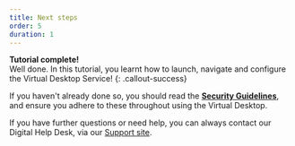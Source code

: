 ```yaml
---
title: Next steps
order: 5
duration: 1
---
```


**Tutorial complete!**  
Well done. In this tutorial, you learnt how to launch, navigate and configure the Virtual Desktop Service!
{: .callout-success}

If you haven't already done so, you should read the [**Security Guidelines**](https://support.ehelp.edu.au/support/solutions/articles/6000253768-security-checklist-for-virtual-desktop-service), and ensure you adhere to these throughout using the Virtual Desktop.

If you have further questions or need help, you can always contact our Digital Help Desk, via our [Support site](https://support.ehelp.edu.au/).
